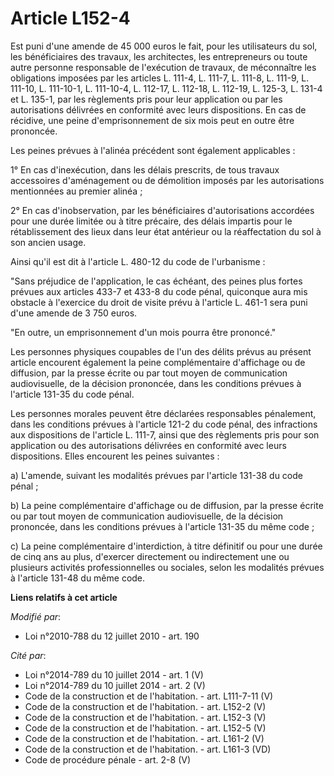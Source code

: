 # Article L152-4

Est puni d'une amende de 45 000 euros le fait, pour les utilisateurs du sol, les bénéficiaires des travaux, les architectes,
les entrepreneurs ou toute autre personne responsable de l'exécution de travaux, de méconnaître les obligations imposées par
les articles L. 111-4, L. 111-7, L. 111-8, L. 111-9, L. 111-10, L. 111-10-1, L. 111-10-4, L. 112-17, L. 112-18, L. 112-19, L.
125-3, L. 131-4 et L. 135-1, par les règlements pris pour leur application ou par les autorisations délivrées en conformité
avec leurs dispositions. En cas de récidive, une peine d'emprisonnement de six mois peut en outre être prononcée. 

Les peines prévues à l'alinéa précédent sont également applicables : 

1° En cas d'inexécution, dans les délais prescrits, de tous travaux accessoires d'aménagement ou de démolition imposés par
les autorisations mentionnées au premier alinéa ; 

2° En cas d'inobservation, par les bénéficiaires d'autorisations accordées pour une durée limitée ou à titre précaire, des
délais impartis pour le rétablissement des lieux dans leur état antérieur ou la réaffectation du sol à son ancien usage. 

Ainsi qu'il est dit à l'article L. 480-12 du code de l'urbanisme : 

"Sans préjudice de l'application, le cas échéant, des peines plus fortes prévues aux articles 433-7 et 433-8 du code pénal,
quiconque aura mis obstacle à l'exercice du droit de visite prévu à l'article L. 461-1 sera puni d'une amende de 3 750
euros. 

"En outre, un emprisonnement d'un mois pourra être prononcé." 

Les personnes physiques coupables de l'un des délits prévus au présent article encourent également la peine complémentaire
d'affichage ou de diffusion, par la presse écrite ou par tout moyen de communication audiovisuelle, de la décision prononcée,
dans les conditions prévues à l'article 131-35 du code pénal. 

Les personnes morales peuvent être déclarées responsables pénalement, dans les conditions prévues à l'article 121-2 du code
pénal, des infractions aux dispositions de l'article L. 111-7, ainsi que des règlements pris pour son application ou des
autorisations délivrées en conformité avec leurs dispositions. Elles encourent les peines suivantes : 

a) L'amende, suivant les modalités prévues par l'article 131-38 du code pénal ; 

b) La peine complémentaire d'affichage ou de diffusion, par la presse écrite ou par tout moyen de communication
audiovisuelle, de la décision prononcée, dans les conditions prévues à l'article 131-35 du même code ; 

c) La peine complémentaire d'interdiction, à titre définitif ou pour une durée de cinq ans au plus, d'exercer directement ou
indirectement une ou plusieurs activités professionnelles ou sociales, selon les modalités prévues à l'article 131-48 du même
code.

**Liens relatifs à cet article**

_Modifié par_:

  - Loi n°2010-788 du 12 juillet 2010 - art. 190

_Cité par_:

  - Loi n°2014-789 du 10 juillet 2014 - art. 1 (V)
  - Loi n°2014-789 du 10 juillet 2014 - art. 2 (V)
  - Code de la construction et de l'habitation. - art. L111-7-11 (V)
  - Code de la construction et de l'habitation. - art. L152-2 (V)
  - Code de la construction et de l'habitation. - art. L152-3 (V)
  - Code de la construction et de l'habitation. - art. L152-5 (V)
  - Code de la construction et de l'habitation. - art. L161-2 (V)
  - Code de la construction et de l'habitation. - art. L161-3 (VD)
  - Code de procédure pénale - art. 2-8 (V)
